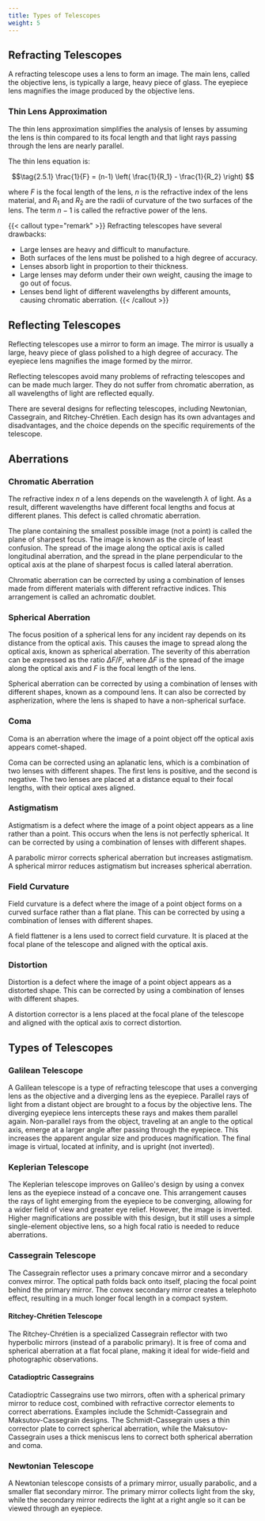 ```yaml
---
title: Types of Telescopes
weight: 5
---
```


## Refracting Telescopes

A refracting telescope uses a lens to form an image. The main lens, called the objective lens, is typically a large, heavy piece of glass. The eyepiece lens magnifies the image produced by the objective lens.

### Thin Lens Approximation

The thin lens approximation simplifies the analysis of lenses by assuming the lens is thin compared to its focal length and that light rays passing through the lens are nearly parallel.

The thin lens equation is:

$$\tag{2.5.1} \frac{1}{F} = (n-1) \left( \frac{1}{R_1} - \frac{1}{R_2} \right) $$

where $F$ is the focal length of the lens, $n$ is the refractive index of the lens material, and $R_1$ and $R_2$ are the radii of curvature of the two surfaces of the lens. The term $n - 1$ is called the refractive power of the lens.

{{< callout type="remark" >}}
Refracting telescopes have several drawbacks:

- Large lenses are heavy and difficult to manufacture.
- Both surfaces of the lens must be polished to a high degree of accuracy.
- Lenses absorb light in proportion to their thickness.
- Large lenses may deform under their own weight, causing the image to go out of focus.
- Lenses bend light of different wavelengths by different amounts, causing chromatic aberration.
{{< /callout >}}

## Reflecting Telescopes

Reflecting telescopes use a mirror to form an image. The mirror is usually a large, heavy piece of glass polished to a high degree of accuracy. The eyepiece lens magnifies the image formed by the mirror.

Reflecting telescopes avoid many problems of refracting telescopes and can be made much larger. They do not suffer from chromatic aberration, as all wavelengths of light are reflected equally.

There are several designs for reflecting telescopes, including Newtonian, Cassegrain, and Ritchey-Chrétien. Each design has its own advantages and disadvantages, and the choice depends on the specific requirements of the telescope.

## Aberrations

### Chromatic Aberration

The refractive index $n$ of a lens depends on the wavelength $\lambda$ of light. As a result, different wavelengths have different focal lengths and focus at different planes. This defect is called chromatic aberration.

The plane containing the smallest possible image (not a point) is called the plane of sharpest focus. The image is known as the circle of least confusion. The spread of the image along the optical axis is called longitudinal aberration, and the spread in the plane perpendicular to the optical axis at the plane of sharpest focus is called lateral aberration.

Chromatic aberration can be corrected by using a combination of lenses made from different materials with different refractive indices. This arrangement is called an achromatic doublet.

### Spherical Aberration

The focus position of a spherical lens for any incident ray depends on its distance from the optical axis. This causes the image to spread along the optical axis, known as spherical aberration. The severity of this aberration can be expressed as the ratio $\Delta F / F$, where $\Delta F$ is the spread of the image along the optical axis and $F$ is the focal length of the lens.

Spherical aberration can be corrected by using a combination of lenses with different shapes, known as a compound lens. It can also be corrected by aspherization, where the lens is shaped to have a non-spherical surface.

### Coma

Coma is an aberration where the image of a point object off the optical axis appears comet-shaped.

Coma can be corrected using an aplanatic lens, which is a combination of two lenses with different shapes. The first lens is positive, and the second is negative. The two lenses are placed at a distance equal to their focal lengths, with their optical axes aligned.

### Astigmatism

Astigmatism is a defect where the image of a point object appears as a line rather than a point. This occurs when the lens is not perfectly spherical. It can be corrected by using a combination of lenses with different shapes.

A parabolic mirror corrects spherical aberration but increases astigmatism. A spherical mirror reduces astigmatism but increases spherical aberration.

### Field Curvature

Field curvature is a defect where the image of a point object forms on a curved surface rather than a flat plane. This can be corrected by using a combination of lenses with different shapes.

A field flattener is a lens used to correct field curvature. It is placed at the focal plane of the telescope and aligned with the optical axis.

### Distortion

Distortion is a defect where the image of a point object appears as a distorted shape. This can be corrected by using a combination of lenses with different shapes.

A distortion corrector is a lens placed at the focal plane of the telescope and aligned with the optical axis to correct distortion.

## Types of Telescopes

### Galilean Telescope

A Galilean telescope is a type of refracting telescope that uses a converging lens as the objective and a diverging lens as the eyepiece. Parallel rays of light from a distant object are brought to a focus by the objective lens. The diverging eyepiece lens intercepts these rays and makes them parallel again. Non-parallel rays from the object, traveling at an angle to the optical axis, emerge at a larger angle after passing through the eyepiece. This increases the apparent angular size and produces magnification. The final image is virtual, located at infinity, and is upright (not inverted).

### Keplerian Telescope

The Keplerian telescope improves on Galileo's design by using a convex lens as the eyepiece instead of a concave one. This arrangement causes the rays of light emerging from the eyepiece to be converging, allowing for a wider field of view and greater eye relief. However, the image is inverted. Higher magnifications are possible with this design, but it still uses a simple single-element objective lens, so a high focal ratio is needed to reduce aberrations.

### Cassegrain Telescope

The Cassegrain reflector uses a primary concave mirror and a secondary convex mirror. The optical path folds back onto itself, placing the focal point behind the primary mirror. The convex secondary mirror creates a telephoto effect, resulting in a much longer focal length in a compact system.

#### Ritchey-Chrétien Telescope

The Ritchey-Chrétien is a specialized Cassegrain reflector with two hyperbolic mirrors (instead of a parabolic primary). It is free of coma and spherical aberration at a flat focal plane, making it ideal for wide-field and photographic observations.

#### Catadioptric Cassegrains

Catadioptric Cassegrains use two mirrors, often with a spherical primary mirror to reduce cost, combined with refractive corrector elements to correct aberrations. Examples include the Schmidt-Cassegrain and Maksutov-Cassegrain designs. The Schmidt-Cassegrain uses a thin corrector plate to correct spherical aberration, while the Maksutov-Cassegrain uses a thick meniscus lens to correct both spherical aberration and coma.

### Newtonian Telescope

A Newtonian telescope consists of a primary mirror, usually parabolic, and a smaller flat secondary mirror. The primary mirror collects light from the sky, while the secondary mirror redirects the light at a right angle so it can be viewed through an eyepiece.
